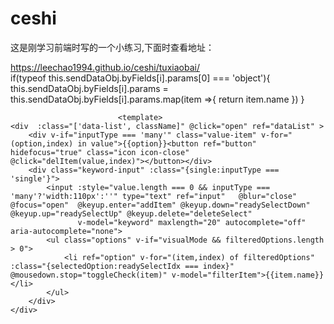 # ceshi
这是刚学习前端时写的一个小练习,下面时查看地址：

https://leechao1994.github.io/ceshi/tuxiaobai/
<br>
if(typeof this.sendDataObj.byFields[i].params[0] === 'object'){
                                this.sendDataObj.byFields[i].params = this.sendDataObj.byFields[i].params.map(item =>{
                                    return item.name
                                })
                            }
                            
                            
                            <template>
    <div  :class="['data-list', className]" @click="open" ref="dataList" >
        <div v-if="inputType === 'many'" class="value-item" v-for="(option,index) in value">{{option}}<button ref="button" hidefocus="true" class="icon icon-close" @click="delItem(value,index)"></button></div>
        <div class="keyword-input" :class="{single:inputType === 'single'}">
            <input :style="value.length === 0 && inputType === 'many'?'width:110px':''" type="text" ref="input"   @blur="close" @focus="open"  @keyup.enter="addItem" @keyup.down="readySelectDown" @keyup.up="readySelectUp" @keyup.delete="deleteSelect"
                   v-model="keyword" maxlength="20" autocomplete="off" aria-autocomplete="none">
            <ul class="options" v-if="visualMode && filteredOptions.length > 0">
                <li ref="option" v-for="(item,index) of filteredOptions" :class="{selectedOption:readySelectIdx === index}"  @mousedown.stop="toggleCheck(item)" v-model="filterItem">{{item.name}}</li>
            </ul>
        </div>
    </div>
</template>
<script>
    import filterArrayByName from '../utils/filterArrayByName'
    export default {
        props:{
            options:{
                type: Array,
                required: true
            },
            //class名,修改样式使用
            className: {
                type: String,
                default: ''
            },
            value: {
                type: Array,
                required: true
            },
            inputType:{
                type:String,
                default:'many'   //single  many
            }
        },
        data(){
            return{
                keyword:'',
                filterItem:'',
                visualMode:false,
                readySelectIdx:0,
                deleteIdx:0,
                doneIdx:0
            }
        },
        computed:{
            //查找匹配的选项
            filteredOptions() {
                if(this.inputType === 'many'){
                    let arr = filterArrayByName(this.options, this.keyword);
                    this.value.forEach(item =>{
                        arr = arr.filter(x=>{
                            return x !== item
                        })
                    });
                    if(arr.length === 0){
                        this.visualMode = false;
                        this.doneIdx = 1;
                    }
                    return arr
                }else {
//                    if(filterArrayByName(this.options, this.keyword).length === 0){
//                        this.doneIdx = 1;
//                    }
                    return filterArrayByName(this.options,this.keyword)
                }

            },

        },
        methods:{
            //增加选项
            addItem(){
                //首位做去空格处理
                function trim(str) {
                    return str.replace(/(^\s*)|(\s*$)/g,'');
                }
                if(this.filteredOptions.length>0 || this.keyword !== ''){
                    //可以多选的情况
                    if(this.inputType === 'many'){
                        //根据下拉列表是否展开来判断是从列表中取值还是取input中的值
                        if(this.visualMode){
                            this.value.push(
                                this.filteredOptions[this.readySelectIdx]
                            )
                        }else {
                            if(trim(this.keyword) !== ''){
                                if(this.value.length>0){
                                    let _this = this;
                                    function check() {
                                        for(let i=0;i<_this.value.length;i++){
                                            if(_this.value[i] === _this.keyword){
                                                return i
                                            }
                                        }
                                    }
                                    if(check() === undefined){
                                        this.value.push(trim(this.keyword)
                                        )
                                    }
                                }else {
                                    this.value.push(trim(this.keyword)
                                    )
                                }
                                }

                            }
                        this.keyword = '';
                    }

                    //这是单选的情况
                    if(this.inputType === 'single') {
                        if(this.value.length<1){
                            this.value.push(this.keyword
                            );
                        }else {
                            this.value.splice(0,1,trim(this.keyword))
                        }

                    }
                }
                this.readySelectIdx = 0;
                this.doneIdx = 0 ;
            },

            //删除存在的选项
            delItem(list,index){
                list.splice(index,1);
                this.$refs.input.focus();

            },

            //点击选择下拉选项
            toggleCheck(item){
                this.keyword = item;
                this.addItem();
            },

            //展开下拉选项列表
            open(){
                this.visualMode = true;
            },

            //关闭下拉选项列表
            close(){
                this.visualMode = false;
                this.addItem();
            },

            //点击键盘向下按键
            readySelectDown(){
                this.readySelectIdx++;
                if(this.readySelectIdx === this.filteredOptions.length){
                    this.readySelectIdx = 0;
                }
            },

            //点击键盘向上按键
            readySelectUp(){
                this.readySelectIdx--;
                if(this.readySelectIdx === -1){
                    this.readySelectIdx = this.filteredOptions.length -1;
                }
            },

            //删除已选中的选项（delete按键）
            deleteSelect(e){
                if(!e.isComposing && this.value.length>0){
                        if(this.deleteIdx === 1 && this.keyword === ''){
                            this.value.pop();
                        }
                        this.deleteIdx = 1;


                }else {
                    this.deleteIdx = 0;
                }
            }
        }
    }

</script>
<style lang="scss" type="text/scss" rel="stylesheet/scss" scoped>
    .data-list{
        display: inline-flex;
        min-width: 120px;
        margin: 0 5px 5px 0;
        min-height: 27px;
        flex-wrap:wrap;
        border: 1px solid #cacdd1;
        border-radius: 3px;
        align-items: center;
        padding-left: 8px;
        cursor: text;
        padding-bottom: 5px;
        vertical-align: top;
        &.data-analysis{
            .value-item{
                background-color: #f3fcfb;
                border-color: #0cc2a9;
                color: #0cc2a9;
                button{
                    color: #0cc2a9;
                    background-color: #f3fcfb;
                }
                &:hover{
                    background-color: #c5f5ed;
                    button{
                        background-color: #c5f5ed;
                        color: #0cc2a9;
                        &:hover{
                            background-color: #ef6266;
                            color: white;
                        }
                    }
                }
            }
        }
        .keyword-input{
            position: relative;
            &.single{
                input{
                    width: 150px;
                }
                .options{
                    width: 160px;
                }
            }
            input{
                width: 50px;
                height: 80%;
                border: 1px solid transparent;
                background-color: inherit;
            }
            .options{
                position: absolute;
                top: 26px;
                left: -9px;
                width: 128px;
                z-index: 3;
                background-color: white;
                border: 1px solid #e0e0e0;
                text-indent: 1em;
                li{
                    padding: 7px 0;
                    cursor: pointer;
                    &:hover{
                        background-color: #f0f0f0;
                    }
                    &.selectedOption{
                        background-color: #f0f0f0;
                    }
                }
            }
        }
        .value-item{
            border: 1px solid #745ec5;
            margin-right: 10px;
            margin-top: 5px;
            padding-left: 5px;
            border-radius: 3px;
            cursor: pointer;
            transition: all .5s;
            button{
                padding:0 3px;
                cursor: pointer;
                border: 1px solid transparent;
                line-height: 18px;
                transition: all .5s;
                border-bottom-right-radius: 3px;
                border-top-right-radius: 3px;
                background-color: inherit;
                color: #d5ceee;
            }
        }
    }

</style>
